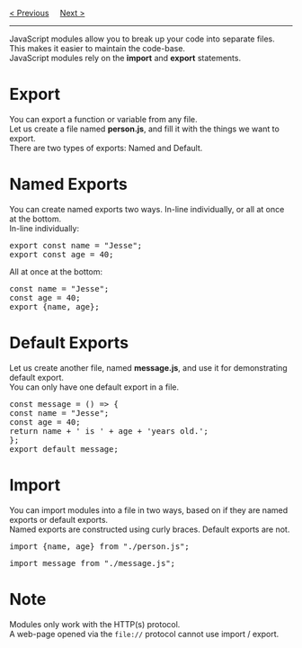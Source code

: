 <a href="/JS/Classes.md">&lt; Previous</a>
&nbsp;&nbsp;&nbsp;
<a href="/JS/Debugging.md">Next &gt;</a>
<hr>
JavaScript modules allow you to break up your code into separate files.
<br>
This makes it easier to maintain the code-base.
<br>
JavaScript modules rely on the <b>import</b> and <b>export</b> statements.
<h1>Export</h1>
You can export a function or variable from any file.
<br>
Let us create a file named <b>person.js</b>, and fill it with the things we want to export.
<br>
There are two types of exports: Named and Default.
<h1>Named Exports</h1>
You can create named exports two ways. In-line individually, or all at once at the bottom.
<br>
In-line individually:
<pre>
export const name = "Jesse";
export const age = 40;
</pre>
All at once at the bottom:
<pre>
const name = "Jesse";
const age = 40;
export {name, age};
</pre>
<h1>Default Exports</h1>
Let us create another file, named <b>message.js</b>, and use it for demonstrating default export.
<br>
You can only have one default export in a file.
<pre>
const message = () => {
const name = "Jesse";
const age = 40;
return name + ' is ' + age + 'years old.';
};
export default message;
</pre>
<h1>Import</h1>
You can import modules into a file in two ways, based on if they are named exports or default exports.
<br>
Named exports are constructed using curly braces. Default exports are not.
<pre>import {name, age} from "./person.js";</pre>
<pre>import message from "./message.js";</pre>
<h1>Note</h1>
Modules only work with the HTTP(s) protocol.
<br>
A web-page opened via the <code>file://</code> protocol cannot use import / export.
